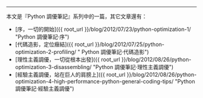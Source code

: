 
***

本文是『Python 調優筆記』系列中的一篇，其它文章還有：

- [序，一切的開始]({{ root_url }}/blog/2012/07/23/python-optimization-1/ "Python 調優筆記·序")
- [代碼造影，定位癥結]({{ root_url }}/blog/2012/07/25/python-optimization-2-profiling/ " Python 調優筆記·代碼造影")
- [理性主義調優，一切從根本出發]({{ root_url }}/blog/2012/08/26/python-optimization-3-disassembling/ "Python 調優筆記·理性主義調優")
- [經驗主義調優，站在巨人的肩膀上]({{ root_url }}/blog/2012/08/26/python-optimization-4-high-performance-python-general-coding-tips/ "Python 調優筆記·經驗主義調優")
